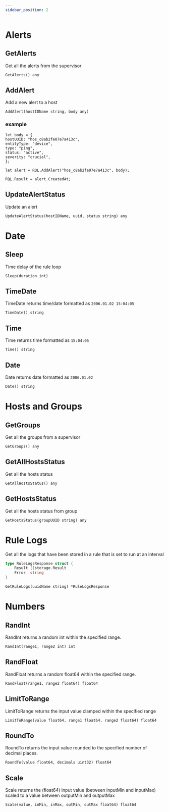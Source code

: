 ```yaml
---
sidebar_position: 2
---
```


# Alerts

## GetAlerts
Get all the alerts from the supervisor
```
GetAlerts() any
```

## AddAlert
Add a new alert to a host
```
AddAlert(hostIDName string, body any)
```

### example

```
let body = {
hostUUID: "hos_c8ab2fe07e7a413c",
entityType: "device",
type: "ping",
status: "active",
severity: "crucial",
};

let alert = RQL.AddAlert("hos_c8ab2fe07e7a413c", body);

RQL.Result = alert.CreatedAt;
```

## UpdateAlertStatus
Update an alert

```
UpdateAlertStatus(hostIDName, uuid, status string) any
```

# Date

## Sleep
Time delay of the rule loop

```
Sleep(duration int)
```


## TimeDate
TimeDate returns time/date formatted as `2006.01.02 15:04:05`

```
TimeDate() string 
```

## Time
Time returns time formatted as `15:04:05`

```
Time() string 
```

## Date
Date returns date formatted as `2006.01.02`

```
Date() string 
```

# Hosts and Groups

## GetGroups
Get all the groups from a supervisor

```
GetGroups() any
```

## GetAllHostsStatus
Get all the hosts status

```
GetAllHostsStatus() any
```

## GetHostsStatus
Get all the hosts status from group

```
GetHostsStatus(groupUUID string) any
```

# Rule Logs
Get all the logs that have been stored in a rule that is set to run at an interval

```go
type RuleLogsResponse struct {
	Result []storage.Result
	Error  string
}
```

```
GetRuleLogs(uuidName string) *RuleLogsResponse 
```

# Numbers

## RandInt
RandInt returns a random int within the specified range.

```
RandInt(range1, range2 int) int
```

## RandFloat
RandFloat returns a random float64 within the specified range.

```
RandFloat(range1, range2 float64) float64
```

## LimitToRange
LimitToRange returns the input value clamped within the specified range

```
LimitToRange(value float64, range1 float64, range2 float64) float64 
```

## RoundTo
RoundTo returns the input value rounded to the specified number of decimal places.

```
RoundTo(value float64, decimals uint32) float64 
```

## Scale
Scale returns the (float64) input value (between inputMin and inputMax) scaled to a value between outputMin and outputMax
```
Scale(value, inMin, inMax, outMin, outMax float64) float64
```
